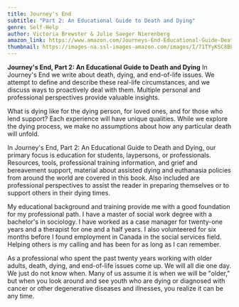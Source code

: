 ```yaml
---
title: Journey's End
subtitle: "Part 2: An Educational Guide to Death and Dying"
genre: Self-Help
author: Victoria Brewster & Julie Saeger Nierenberg
amazon_link: https://www.amazon.com/Journeys-End-Educational-Guide-Death/dp/1648956963/ref=sr_1_1?crid=18X736LMYKJB1&keywords=9781648956973&qid=1643097431&sprefix=%2Caps%2C252&sr=8-1
thumbnail: https://images-na.ssl-images-amazon.com/images/I/71TYyKSC8BL.jpg
---
```

**Journey's End, Part 2: An Educational Guide to Death and Dying**
In Journey's End we write about death, dying, and end-of-life issues. We attempt to define and describe these real-life circumstances, and we discuss ways to proactively deal with them. Multiple personal and professional perspectives provide valuable insights.

What is dying like for the dying person, for loved ones, and for those who lend support? Each experience will have unique qualities. While we explore the dying process, we make no assumptions about how any particular death will unfold.

In Journey's End, Part 2: An Educational Guide to Death and Dying, our primary focus is education for students, laypersons, or professionals. Resources, tools, professional training information, and grief and bereavement support, material about assisted dying and euthanasia policies from around the world are covered in this book. Also included are professional perspectives to assist the reader in preparing themselves or to support others in their dying times.

My educational background and training provide me with a good foundation for my professional path. I have a master of social work degree with a bachelor's in sociology. I have worked as a case manager for twenty-one years and a therapist for one and a half years. I also volunteered for six months before I found employment in Canada in the social services field. Helping others is my calling and has been for as long as I can remember.

As a professional who spent the past twenty years working with older adults, death, dying, and end-of-life issues come up. We will all die one day. We just do not know when. Many of us assume it is when we will be "older," but when you look around and see youth who are dying or diagnosed with cancer or other degenerative diseases and illnesses, you realize it can be any time.